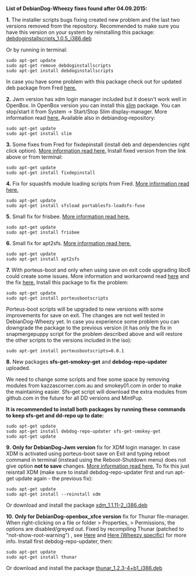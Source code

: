 **List of DebianDog-Wheezy fixes found after 04.09.2015:**

**1.** The installer scripts bugs fixing created new problem and the last two versions removed from the repository. 
Recommended to make sure you have this version on your system by reinstalling this package: [debdoginstallscripts_1.0.5_i386.deb](http://smokey01.com/saintless/DebianDog/Packages/Included/debdoginstallscripts_1.0.5_i386.deb)

Or by running in terminal:
```
sudo apt-get update
sudo apt-get remove debdoginstallscripts
sudo apt-get install debdoginstallscripts
```
In case you have some problem with this package check out for updated deb package from Fred [here.](http://murga-linux.com/puppy/viewtopic.php?p=877300&sid=7a08609033f6af763ab2acf4c3941c8c#877300)

**2.** Jwm version has xdm login manager included but it doesn't work well in OpenBox.
In OpenBox version you can install this [slim](http://smokey01.com/saintless/DebianDog/Packages/Extra/slim_1.3.4-2-ddwheezy_i386.deb) package.
You can stop/start it from System -> Start/Stop Slim display-manager. More information read [here.](http://murga-linux.com/puppy/viewtopic.php?p=869164#869164) Available also in debiandog-repository:
```
sudo apt-get update
sudo apt-get install slim
```
**3.** Some fixes from Fred for fixdepinstall (install deb and dependencies right click option).
[More information read here.](http://murga-linux.com/puppy/viewtopic.php?p=871384#871384)
Install fixed version from the link above or from terminal:
```
sudo apt-get update
sudo apt-get install fixdepinstall
```

**4.** Fix for squashfs module loading scripts from Fred. [More information read here.](http://murga-linux.com/puppy/viewtopic.php?p=878996#878996)
```
sudo apt-get update
sudo apt-get install sfsload portablesfs-loadsfs-fuse
```

**5.** Small fix for frisbee. [More information read here.](http://murga-linux.com/puppy/viewtopic.php?p=883158&sid=3588429564754e676ce49df134d930a8#883158)
```
sudo apt-get update
sudo apt-get install frisbee
```

**6.** Small fix for apt2sfs. [More information read here.](http://murga-linux.com/puppy/viewtopic.php?p=885536&sid=e09b92e591e85bcc4632168abdb32e5b#885536)
```
sudo apt-get update
sudo apt-get install apt2sfs
```

**7.** With porteus-boot and only when using save on exit code upgrading libc6 could create some issues. More information and workarownd read [here](http://murga-linux.com/puppy/viewtopic.php?p=889934&sid=00f59036fe7b1df6f8bc7168fe1df597#889934) and the fix [here.](http://murga-linux.com/puppy/viewtopic.php?p=890342&sid=00f59036fe7b1df6f8bc7168fe1df597#890342)
Install this package to fix the problem:
```
sudo apt-get update
sudo apt-get install porteusbootscripts

```
Porteus-boot scripts will be upgraded to new versions with some improvements for save on exit. The changes are not well tested in DebianDog-Wheezy yet. In case you experience some problem you can downgrade the package to the previous version (it has only the fix in snapmergepuppy script for the problem described above and will restore the other scripts to the versions included in the iso):
```
sudo apt-get install porteusbootscripts=0.0.1

```

**8.** New packages **sfs-get-smokey-get** and **debdog-repo-updater** uploaded.

We need to change some scripts and free some space by removing modules from kazzascorner.com.au and smokey01.com in order to make the maintaining easier. Sfs-get script will download the extra modules from github.com in the future for all DD versions and MintPup.

**It is recommended to install both packages by running these commands to keep sfs-get and dd-repo up to date:**
```
sudo apt-get update
sudo apt-get install debdog-repo-updater sfs-get-smokey-get
sudo apt-get update
```

**9.** **Only for DebianDog-Jwm version** fix for XDM login manager. In case XDM is activated using porteus-boot save on Exit and typing reboot command in terminal (instead using the Reboot-Shutdown menu) does not give option **not to save** changes. [More information read here.](https://github.com/DebianDog/Jessie/issues/2)
To fix this just reisntall XDM (make sure to install debdog-repo-updater first and run apt-get update again - the previous fix):
```
sudo apt-get update
sudo apt-get install --reinstall xdm

```
Or download and install the package [xdm_1.1.11-2_i386.deb](http://smokey01.com/saintless/DebianDog/Packages/Included/xdm_1.1.11-2_i386.deb)


**10.** **Only for DebianDog-openbox_xfce version** fix for Thunar file-manager. When right-clicking on a file or folder > Properties, > Permissions, the options are disabled/greyed out. Fixed by recompiling Thunar (patched to "not-show-root-warning") , see [Here](http://murga-linux.com/puppy/viewtopic.php?p=898519#898519) and [Here (Wheezy specific)](http://murga-linux.com/puppy/viewtopic.php?p=898806#898806) for more info.
Install first debdog-repo-updater, then:
```
sudo apt-get update
sudo apt-get install thunar
```
Or download and install the package [thunar_1.2.3-4+b1_i386.deb](http://www.smokey01.com/saintless/DebianDog/Packages/Extra/thunar_1.2.3-4+b1_i386.deb)
